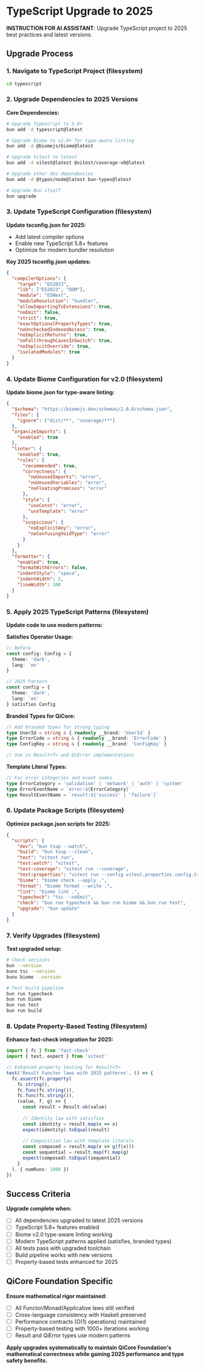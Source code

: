 # TypeScript Upgrade to 2025

**INSTRUCTION FOR AI ASSISTANT**: Upgrade TypeScript project to 2025 best practices and latest versions.

## Upgrade Process

### 1. Navigate to TypeScript Project (**filesystem**)
```bash
cd typescript
```

### 2. Upgrade Dependencies to 2025 Versions

**Core Dependencies:**
```bash
# Upgrade TypeScript to 5.8+
bun add -d typescript@latest

# Upgrade Biome to v2.0+ for type-aware linting
bun add -d @biomejs/biome@latest

# Upgrade Vitest to latest
bun add -d vitest@latest @vitest/coverage-v8@latest

# Upgrade other dev dependencies
bun add -d @types/node@latest bun-types@latest

# Upgrade Bun itself
bun upgrade
```

### 3. Update TypeScript Configuration (**filesystem**)

**Update tsconfig.json for 2025:**
- Add latest compiler options
- Enable new TypeScript 5.8+ features
- Optimize for modern bundler resolution

**Key 2025 tsconfig.json updates:**
```json
{
  "compilerOptions": {
    "target": "ES2023",
    "lib": ["ES2023", "DOM"],
    "module": "ESNext", 
    "moduleResolution": "bundler",
    "allowImportingTsExtensions": true,
    "noEmit": false,
    "strict": true,
    "exactOptionalPropertyTypes": true,
    "noUncheckedIndexedAccess": true,
    "noImplicitReturns": true,
    "noFallthroughCasesInSwitch": true,
    "noImplicitOverride": true,
    "isolatedModules": true
  }
}
```

### 4. Update Biome Configuration for v2.0 (**filesystem**)

**Update biome.json for type-aware linting:**
```json
{
  "$schema": "https://biomejs.dev/schemas/2.0.0/schema.json",
  "files": {
    "ignore": ["dist/**", "coverage/**"]
  },
  "organizeImports": {
    "enabled": true
  },
  "linter": {
    "enabled": true,
    "rules": {
      "recommended": true,
      "correctness": {
        "noUnusedImports": "error",
        "noUnusedVariables": "error",
        "noFloatingPromises": "error"
      },
      "style": {
        "useConst": "error",
        "useTemplate": "error"
      },
      "suspicious": {
        "noExplicitAny": "error",
        "noConfusingVoidType": "error"
      }
    }
  },
  "formatter": {
    "enabled": true,
    "formatWithErrors": false,
    "indentStyle": "space",
    "indentWidth": 2,
    "lineWidth": 100
  }
}
```

### 5. Apply 2025 TypeScript Patterns (**filesystem**)

**Update code to use modern patterns:**

**Satisfies Operator Usage:**
```typescript
// Before
const config: Config = {
  theme: 'dark',
  lang: 'en'
}

// 2025 Pattern
const config = {
  theme: 'dark',
  lang: 'en'
} satisfies Config
```

**Branded Types for QiCore:**
```typescript
// Add branded types for strong typing
type UserId = string & { readonly __brand: 'UserId' }
type ErrorCode = string & { readonly __brand: 'ErrorCode' }
type ConfigKey = string & { readonly __brand: 'ConfigKey' }

// Use in Result<T> and QiError implementations
```

**Template Literal Types:**
```typescript
// For error categories and event names
type ErrorCategory = 'validation' | 'network' | 'auth' | 'system'
type ErrorEventName = `error:${ErrorCategory}`
type ResultEventName = `result:${'success' | 'failure'}`
```

### 6. Update Package Scripts (**filesystem**)

**Optimize package.json scripts for 2025:**
```json
{
  "scripts": {
    "dev": "bun tsup --watch",
    "build": "bun tsup --clean",
    "test": "vitest run",
    "test:watch": "vitest",
    "test:coverage": "vitest run --coverage",
    "test:properties": "vitest run --config vitest.properties.config.ts",
    "biome": "biome check --apply .",
    "format": "biome format --write .",
    "lint": "biome lint .",
    "typecheck": "tsc --noEmit",
    "check": "bun run typecheck && bun run biome && bun run test",
    "upgrade": "bun update"
  }
}
```

### 7. Verify Upgrades (**filesystem**)

**Test upgraded setup:**
```bash
# Check versions
bun --version
bunx tsc --version
bunx biome --version

# Test build pipeline
bun run typecheck
bun run biome  
bun run test
bun run build
```

### 8. Update Property-Based Testing (**filesystem**)

**Enhance fast-check integration for 2025:**
```typescript
import { fc } from 'fast-check'
import { test, expect } from 'vitest'

// Enhanced property testing for Result<T>
test('Result Functor laws with 2025 patterns', () => {
  fc.assert(fc.property(
    fc.string(),
    fc.func(fc.string()),
    fc.func(fc.string()),
    (value, f, g) => {
      const result = Result.ok(value)
      
      // Identity law with satisfies
      const identity = result.map(x => x)
      expect(identity).toEqual(result)
      
      // Composition law with template literals
      const composed = result.map(x => g(f(x)))
      const sequential = result.map(f).map(g)
      expect(composed).toEqual(sequential)
    }
  ), { numRuns: 1000 })
})
```

## Success Criteria

**Upgrade complete when:**
- [ ] All dependencies upgraded to latest 2025 versions
- [ ] TypeScript 5.8+ features enabled
- [ ] Biome v2.0 type-aware linting working
- [ ] Modern TypeScript patterns applied (satisfies, branded types)
- [ ] All tests pass with upgraded toolchain
- [ ] Build pipeline works with new versions
- [ ] Property-based tests enhanced for 2025

## QiCore Foundation Specific

**Ensure mathematical rigor maintained:**
- [ ] All Functor/Monad/Applicative laws still verified
- [ ] Cross-language consistency with Haskell preserved
- [ ] Performance contracts (O(1) operations) maintained
- [ ] Property-based testing with 1000+ iterations working
- [ ] Result<T> and QiError types use modern patterns

**Apply upgrades systematically to maintain QiCore Foundation's mathematical correctness while gaining 2025 performance and type safety benefits.**